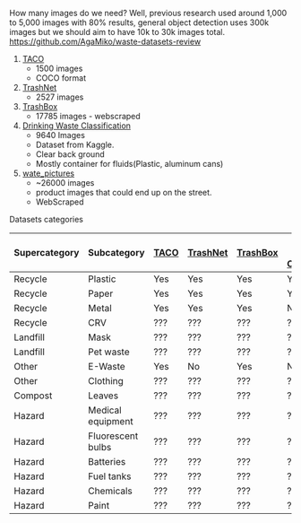 How many images do we need? Well, previous research used around 1,000 to 5,000 images with 80% results, general object detection uses 300k images but we should aim to have 10k to 30k images total. https://github.com/AgaMiko/waste-datasets-review

1. [TACO](http://tacodataset.org/)
   - 1500 images
   - COCO format
 2. [TrashNet](https://github.com/garythung/trashnet)
    - 2527 images
 3. [TrashBox](https://github.com/nikhilvenkatkumsetty/TrashBox)
    - 17785 images - webscraped
 4. [Drinking Waste Classification](https://www.kaggle.com/arkadiyhacks/drinking-waste-classification)
    - 9640 Images
    - Dataset from Kaggle. 
    - Clear back ground
    - Mostly container for fluids(Plastic, aluminum cans)
 5. [wate_pictures](https://www.kaggle.com/datasets/wangziang/waste-pictures)
    - ~26000 images
    - product images that could end up on the street. 
    - WebScraped 

Datasets categories

| Supercategory | Subcategory | [TACO](http://tacodataset.org/)  | [TrashNet](https://github.com/garythung/trashnet) | [TrashBox](https://github.com/nikhilvenkatkumsetty/TrashBox) | [Drinking Waste Classification](https://www.kaggle.com/arkadiyhacks/drinking-waste-classification) | [Trash-ICRA19](https://conservancy.umn.edu/handle/11299/214366) |
| ------------- | ------------- | ------------- | ------------- | ------------- | ------------- | ------------- |
| Recycle | Plastic | Yes  | Yes  | Yes | Yes | Yes |
| Recycle | Paper | Yes  | Yes  | Yes | Yes | No |
| Recycle | Metal | Yes  | Yes  | Yes | No | No |
| Recycle | CRV | ???  | ???  | ??? | ??? | ??? |
| Landfill | Mask | ???  | ???  | ??? | ??? | ??? |
| Landfill | Pet waste | ???  | ???  | ??? | ??? | ??? |
| Other | E-Waste | Yes  | No  | Yes | No | No |
| Other | Clothing | ???  | ???  | ??? | ??? | ??? |
| Compost | Leaves | ???  | ???  | ??? | ??? | ??? |
| Hazard | Medical equipment | ???  | ???  | ??? | ??? | ??? |
| Hazard | Fluorescent bulbs | ???  | ???  | ??? | ??? | ??? |
| Hazard | Batteries | ???  | ???  | ??? | ??? | ??? |
| Hazard | Fuel tanks | ???  | ???  | ??? | ??? | ??? |
| Hazard | Chemicals | ???  | ???  | ??? | ??? | ??? |
| Hazard | Paint | ???  | ???  | ??? | ??? | ??? |

